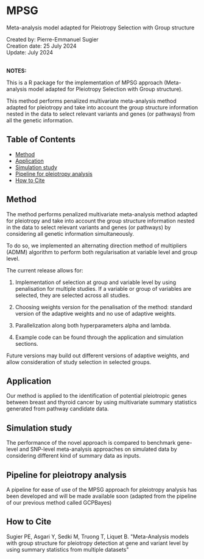 # MPSG
Meta-analysis model adapted for Pleiotropy Selection with Group structure

Created by: Pierre-Emmanuel Sugier<br>
Creation date: 25 July 2024<br>
Update: July 2024<br>
<br>

**NOTES:**
<br>

This is a R package for the implementation of MPSG approach (Meta-analysis model adapted for Pleiotropy Selection with Group structure). 

This method performs penalized multivariate meta-analysis method adapted for pleiotropy and take into account the group structure information nested in the data to select relevant variants and genes (or pathways) from all the genetic information.


## Table of Contents
- [Method](#running-of-the-pipeline)
- [Application](#application)
- [Simulation study](#simulation-study)
- [Pipeline for pleiotropy analysis](#pipeline)
- [How to Cite](#how-to-cite)

## Method

The method performs penalized multivariate meta-analysis method adapted for pleiotropy and take into account the group structure information nested in the data to select relevant variants and genes (or pathways) by considering all genetic information simultaneously.

To do so, we implemented an alternating direction method of multipliers (ADMM) algorithm to perform both regularisation at variable level and group level.

The current release allows for:

1. Implementation of selection at group and variable level by using penalisation for multiple studies. If a variable or group of variables are selected, they are selected across all studies.

2. Choosing weights version for the penalisation of the method: standard version of the adaptive weights and no use of adaptive weights.

3. Parallelization along both hyperparameters alpha and lambda.

4. Example code can be found through the application and simulation sections. 

Future versions may build out different versions of adaptive weights, and allow consideration of study selection in selected groups.


## Application

Our method is applied to the identification of potential pleiotropic genes between breast and thyroid cancer by using multivariate summary statistics generated from pathway candidate data.

## Simulation study

The performance of the novel approach is compared to benchmark gene-level and SNP-level meta-analysis approaches on simulated data by considering different kind of summary data as inputs.


## Pipeline for pleiotropy analysis 
A pipeline for ease of use of the MPSG approach for pleiotropy analysis has been developed and will be made available soon (adapted from the pipeline of our previous method called GCPBayes)

## How to Cite
Sugier PE, Asgari Y, Sedki M, Truong T, Liquet B. "Meta-Analysis models with group structure for pleiotropy detection at gene and variant level by using summary statistics from multiple datasets"
<br>
<br>

